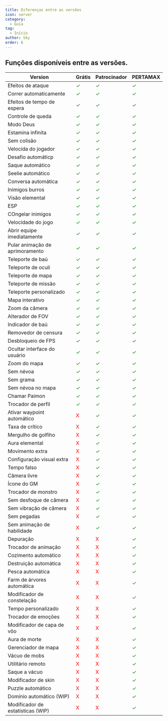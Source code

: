 ```yaml
---
title: Diferenças entre as versões
icon: server
category:
  - Guia
tag:
  - Início
author: Sky
order: 6
---
```


## Funções disponíveis entre as versões.

|Version | Grátis |Patrocinador|PERTAMAX|
|-----|--------|--------|------|
|Efeitos de ataque|<span style='color:green;'>✓</span>|<span style='color:green;'>✓</span>|<span style='color:green;'>✓</span>|
|Correr automaticamente|<span style='color:green;'>✓</span>|<span style='color:green;'>✓</span>|<span style='color:green;'>✓</span>|
|Efeitos de tempo de espera|<span style='color:green;'>✓</span>|<span style='color:green;'>✓</span>|<span style='color:green;'>✓</span>|
|Controle de queda|<span style='color:green;'>✓</span>|<span style='color:green;'>✓</span>|<span style='color:green;'>✓</span>|
|Modo Deus|<span style='color:green;'>✓</span>|<span style='color:green;'>✓</span>|<span style='color:green;'>✓</span>|
|Estamina infinita|<span style='color:green;'>✓</span>|<span style='color:green;'>✓</span>|<span style='color:green;'>✓</span>|
|Sem colisão|<span style='color:green;'>✓</span>|<span style='color:green;'>✓</span>|<span style='color:green;'>✓</span>|
|Velocida do jogador|<span style='color:green;'>✓</span>|<span style='color:green;'>✓</span>|<span style='color:green;'>✓</span>|
|Desafio automáticp|<span style='color:green;'>✓</span>|<span style='color:green;'>✓</span>|<span style='color:green;'>✓</span>|
|Saque automático|<span style='color:green;'>✓</span>|<span style='color:green;'>✓</span>|<span style='color:green;'>✓</span>|
|Seelie automático|<span style='color:green;'>✓</span>|<span style='color:green;'>✓</span>|<span style='color:green;'>✓</span>|
|Conversa automática|<span style='color:green;'>✓</span>|<span style='color:green;'>✓</span>|<span style='color:green;'>✓</span>|
|Inimigos burros|<span style='color:green;'>✓</span>|<span style='color:green;'>✓</span>|<span style='color:green;'>✓</span>|
|Visão elemental|<span style='color:green;'>✓</span>|<span style='color:green;'>✓</span>|<span style='color:green;'>✓</span>|
|ESP|<span style='color:green;'>✓</span>|<span style='color:green;'>✓</span>|<span style='color:green;'>✓</span>|
|COngelar inimigos|<span style='color:green;'>✓</span>|<span style='color:green;'>✓</span>|<span style='color:green;'>✓</span>|
|Velocidade do jogo|<span style='color:green;'>✓</span>|<span style='color:green;'>✓</span>|<span style='color:green;'>✓</span>|
|Abrir equipe imediatamente|<span style='color:green;'>✓</span>|<span style='color:green;'>✓</span>|<span style='color:green;'>✓</span>|
|Pular animação de aprimoramento|<span style='color:green;'>✓</span>|<span style='color:green;'>✓</span>|<span style='color:green;'>✓</span>|
|Teleporte de baú|<span style='color:green;'>✓</span>|<span style='color:green;'>✓</span>|<span style='color:green;'>✓</span>|
|Teleporte de oculi|<span style='color:green;'>✓</span>|<span style='color:green;'>✓</span>|<span style='color:green;'>✓</span>|
|Teleporte de mapa|<span style='color:green;'>✓</span>|<span style='color:green;'>✓</span>|<span style='color:green;'>✓</span>|
|Teleporte de missão|<span style='color:green;'>✓</span>|<span style='color:green;'>✓</span>|<span style='color:green;'>✓</span>|
|Teleporte personalizado|<span style='color:green;'>✓</span>|<span style='color:green;'>✓</span>|<span style='color:green;'>✓</span>|
|Mapa interativo|<span style='color:green;'>✓</span>|<span style='color:green;'>✓</span>|<span style='color:green;'>✓</span>|
|Zoom da câmera|<span style='color:green;'>✓</span>|<span style='color:green;'>✓</span>|<span style='color:green;'>✓</span>|
|Alterador de FOV|<span style='color:green;'>✓</span>|<span style='color:green;'>✓</span>|<span style='color:green;'>✓</span>|
|Indicador de baú|<span style='color:green;'>✓</span>|<span style='color:green;'>✓</span>|<span style='color:green;'>✓</span>|
|Removedor de censura|<span style='color:green;'>✓</span>|<span style='color:green;'>✓</span>|<span style='color:green;'>✓</span>|
|Desbloqueio de FPS|<span style='color:green;'>✓</span>|<span style='color:green;'>✓</span>|<span style='color:green;'>✓</span>|
|Ocultar interface do usuário|<span style='color:green;'>✓</span>|<span style='color:green;'>✓</span>|<span style='color:green;'>✓</span>|
|Zoom do mapa|<span style='color:green;'>✓</span>|<span style='color:green;'>✓</span>|<span style='color:green;'>✓</span>|
|Sem névoa|<span style='color:green;'>✓</span>|<span style='color:green;'>✓</span>|<span style='color:green;'>✓</span>|
|Sem grama|<span style='color:green;'>✓</span>|<span style='color:green;'>✓</span>|<span style='color:green;'>✓</span>|
|Sem névoa no mapa|<span style='color:green;'>✓</span>|<span style='color:green;'>✓</span>|<span style='color:green;'>✓</span>|
|Chamar Paimon|<span style='color:green;'>✓</span>|<span style='color:green;'>✓</span>|<span style='color:green;'>✓</span>|
|Trocador de perfil|<span style='color:green;'>✓</span>|<span style='color:green;'>✓</span>|<span style='color:green;'>✓</span>|
|Ativar waypoint automático|<span style='color:red;'>X</span>|<span style='color:green;'>✓</span>|<span style='color:green;'>✓</span>|
|Taxa de crítico|<span style='color:red;'>X</span>|<span style='color:green;'>✓</span>|<span style='color:green;'>✓</span>|
|Mergulho de golfiho|<span style='color:red;'>X</span>|<span style='color:green;'>✓</span>|<span style='color:green;'>✓</span>|
|Aura elemental|<span style='color:red;'>X</span>|<span style='color:green;'>✓</span>|<span style='color:green;'>✓</span>|
|Movimento extra|<span style='color:red;'>X</span>|<span style='color:green;'>✓</span>|<span style='color:green;'>✓</span>|
|Configuração visual extra|<span style='color:red;'>X</span>|<span style='color:green;'>✓</span>|<span style='color:green;'>✓</span>|
|Tempo falso|<span style='color:red;'>X</span>|<span style='color:green;'>✓</span>|<span style='color:green;'>✓</span>|
|Câmera livre|<span style='color:red;'>X</span>|<span style='color:green;'>✓</span>|<span style='color:green;'>✓</span>|
|Ícone do GM|<span style='color:red;'>X</span>|<span style='color:green;'>✓</span>|<span style='color:green;'>✓</span>|
|Trocador de monstro|<span style='color:red;'>X</span>|<span style='color:green;'>✓</span>|<span style='color:green;'>✓</span>|
|Sem desfoque de câmera|<span style='color:red;'>X</span>|<span style='color:green;'>✓</span>|<span style='color:green;'>✓</span>|
|Sem vibração de câmera|<span style='color:red;'>X</span>|<span style='color:green;'>✓</span>|<span style='color:green;'>✓</span>|
|Sem pegadas|<span style='color:red;'>X</span>|<span style='color:green;'>✓</span>|<span style='color:green;'>✓</span>|
|Sem animação de habilidade|<span style='color:red;'>X</span>|<span style='color:green;'>✓</span>|<span style='color:green;'>✓</span>|
|Depuração|<span style='color:red;'>X</span>|<span style='color:red;'>X</span>|<span style='color:green;'>✓</span>|
|Trocador de animação|<span style='color:red;'>X</span>|<span style='color:red;'>X</span>|<span style='color:green;'>✓</span>|
|Cozimento automático|<span style='color:red;'>X</span>|<span style='color:red;'>X</span>|<span style='color:green;'>✓</span>|
|Destruição automática|<span style='color:red;'>X</span>|<span style='color:red;'>X</span>|<span style='color:green;'>✓</span>|
|Pesca automática|<span style='color:red;'>X</span>|<span style='color:red;'>X</span>|<span style='color:green;'>✓</span>|
|Farm de árvores automática|<span style='color:red;'>X</span>|<span style='color:red;'>X</span>|<span style='color:green;'>✓</span>|
|Modificador de constelação|<span style='color:red;'>X</span>|<span style='color:red;'>X</span>|<span style='color:green;'>✓</span>|
|Tempo personalizado|<span style='color:red;'>X</span>|<span style='color:red;'>X</span>|<span style='color:green;'>✓</span>|
|Trocador de emoções|<span style='color:red;'>X</span>|<span style='color:red;'>X</span>|<span style='color:green;'>✓</span>|
|Modificador de capa de vôo|<span style='color:red;'>X</span>|<span style='color:red;'>X</span>|<span style='color:green;'>✓</span>|
|Aura de morte|<span style='color:red;'>X</span>|<span style='color:red;'>X</span>|<span style='color:green;'>✓</span>|
|Gerenciador de mapa|<span style='color:red;'>X</span>|<span style='color:red;'>X</span>|<span style='color:green;'>✓</span>|
|Vácuo de mobs|<span style='color:red;'>X</span>|<span style='color:red;'>X</span>|<span style='color:green;'>✓</span>|
|Utilitário remoto|<span style='color:red;'>X</span>|<span style='color:red;'>X</span>|<span style='color:green;'>✓</span>|
|Saque a vácuo|<span style='color:red;'>X</span>|<span style='color:red;'>X</span>|<span style='color:green;'>✓</span>|
|Modificador de skin|<span style='color:red;'>X</span>|<span style='color:red;'>X</span>|<span style='color:green;'>✓</span>|
|Puzzle automático|<span style='color:red;'>X</span>|<span style='color:red;'>X</span>|<span style='color:green;'>✓</span>|
|Domínio automático (WIP)|<span style='color:red;'>X</span>|<span style='color:red;'>X</span>|<span style='color:green;'>✓</span>|
|Modificador de estatísticas (WIP)|<span style='color:red;'>X</span>|<span style='color:red;'>X</span>|<span style='color:green;'>✓</span>|
